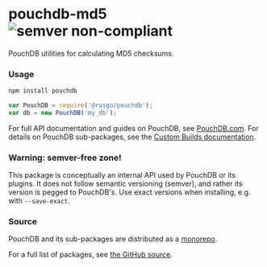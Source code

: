 pouchdb-md5 ![semver non-compliant](https://img.shields.io/badge/semver-non--compliant-red.svg)
======

PouchDB utilities for calculating MD5 checksums.

### Usage

```bash
npm install pouchdb
```

```js
var PouchDB = require('@rasgo/pouchdb');
var db = new PouchDB('my_db');
```

For full API documentation and guides on PouchDB, see [PouchDB.com](http://pouchdb.com/). For details on PouchDB sub-packages, see the [Custom Builds documentation](http://pouchdb.com/custom.html).

### Warning: semver-free zone!

This package is conceptually an internal API used by PouchDB or its plugins. It does not follow semantic versioning (semver), and rather its version is pegged to PouchDB's. Use exact versions when installing, e.g. with `--save-exact`.

### Source

PouchDB and its sub-packages are distributed as a [monorepo](https://github.com/babel/babel/blob/master/doc/design/monorepo.md).

For a full list of packages, see [the GitHub source](https://github.com/pouchdb/pouchdb/tree/master/packages).


